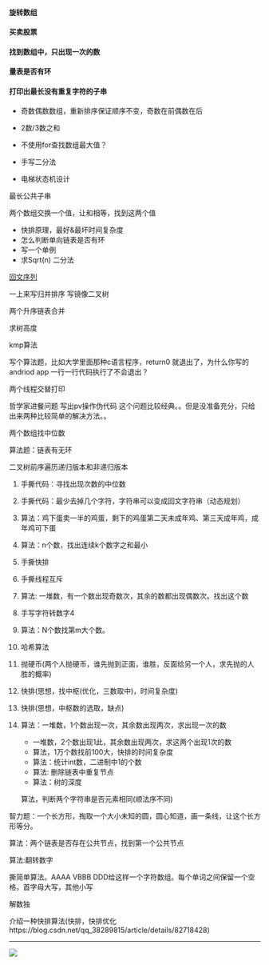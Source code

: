 





#### 旋转数组



#### 买卖股票



#### 找到数组中，只出现一次的数



#### 量表是否有环



#### 打印出最长没有重复字符的子串







- 奇数偶数数组，重新排序保证顺序不变，奇数在前偶数在后
- 2数/3数之和

- 不使用for查找数组最大值？

- 手写二分法
- 电梯状态机设计

最长公共子串

两个数组交换一个值，让和相等，找到这两个值

- 快排原理，最好&最坏时间复杂度
- 怎么判断单向链表是否有环
- 写一个单例
- 求Sqrt(n) 二分法

[回文序列](https://interview.nowcoder.com/interview/273916/interviewee?code=EshuwsFt#userCode)

一上来写归并排序 写镜像二叉树

两个升序链表合并

求树高度

kmp算法

写个算法题，比如大学里面那种c语言程序，return0 就退出了，为什么你写的andriod app 一行一行代码执行了不会退出？

两个线程交替打印

哲学家进餐问题 写出pv操作伪代码 这个问题比较经典。。但是没准备充分，只给出来两种比较简单的解决方法。。

两个数组找中位数

算法题：链表有无环

二叉树前序遍历递归版本和非递归版本

1. 手撕代码：寻找出现次数的中位数

2. 手撕代码：最少去掉几个字符，字符串可以变成回文字符串（动态规划）

3. 算法：鸡下蛋卖一半的鸡蛋，剩下的鸡蛋第二天未成年鸡、第三天成年鸡，成年鸡可下蛋

4. 算法：n个数，找出连续k个数字之和最小

5. 手撕快排

6. 手撕线程互斥

7. 算法: 一堆数，有一个数出现奇数次，其余的数都出现偶数次。找出这个数

8. 手写字符转数字4

9. 算法：N个数找第m大个数。

10. 哈希算法

11. 抛硬币(两个人抛硬币，谁先抛到正面，谁胜，反面给另一个人，求先抛的人胜的概率)

12. 快排(思想，找中枢(优化，三数取中)，时间复杂度)

13. 快排(思想，中枢数的选取，缺点)

14. 算法：一堆数，1个数出现一次，其余数出现两次，求出现一次的数

    - 一堆数，2个数出现1此，其余数出现两次，求这两个出现1次的数
    - 算法，1万个数找前100大，快排的时间复杂度
    - 算法：统计int数，二进制中1的个数
    - 算法: 删除链表中重复节点
    - 算法：树的深度

    算法，判断两个字符串是否元素相同(顺法序不同)

智力题：一个长方形，掏取一个大小未知的圆，圆心知道，画一条线，让这个长方形等分。

算法：两个链表是否存在公共节点，找到第一个公共节点

算法:翻转数字

撕简单算法。AAAA VBBB DDD给这样一个字符数组。每个单词之间保留一个空格，首字母大写，其他小写

解数独

介绍一种快排算法(快排，快排优化https://blog.csdn.net/qq_38289815/article/details/82718428)

---------------------------------








![](https://img-blog.csdnimg.cn/20190916171535126.png?x-oss-process=image/watermark,type_ZmFuZ3poZW5naGVpdGk,shadow_10,text_aHR0cHM6Ly9ibG9nLmNzZG4ubmV0L3FxXzM4NDk5ODU5,size_16,color_FFFFFF,t_70)